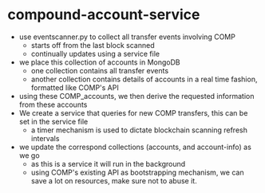 # compound-account-service
- use eventscanner.py to collect all transfer events involving COMP
    - starts off from the last block scanned
    - continually updates using a service file
- we place this collection of accounts in MongoDB
    - one collection contains all transfer events
    - another collection contains details of accounts in a real time fashion, formatted like COMP's API
- using these COMP_accounts, we then derive the requested information from these accounts
- We create a service that queries for new COMP transfers, this can be set in the service file
    - a timer mechanism is used to dictate blockchain scanning refresh intervals
- we update the correspond collections (accounts, and account-info) as we go
    - as this is a service it will run in the background
    - using COMP's existing API as bootstrapping mechanism, we can save a lot on resources, make sure not to abuse it.